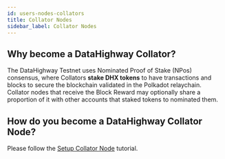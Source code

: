 ```yaml
---
id: users-nodes-collators
title: Collator Nodes
sidebar_label: Collator Nodes
---
```


## Why become a DataHighway Collator?

The DataHighway Testnet uses Nominated Proof of Stake (NPos) consensus, where Collators **stake DHX tokens** to have transactions and blocks to secure the blockchain validated in the Polkadot relaychain. Collator nodes that receive the Block Reward may optionally share a proportion of it with other accounts that staked tokens to nominated them.


## How do you become a DataHighway Collator Node?

Please follow the <a href="../tutorials/tutorials-nodes-collators-setup" className="pretty-link pretty-link-colored">Setup Collator Node</a> tutorial.
